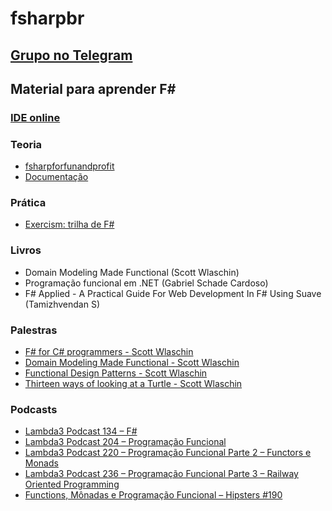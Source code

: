 # fsharpbr
## [Grupo no Telegram](https://t.me/fsharpbr)

## Material para aprender F#

### [IDE online](https://sharplab.io/#v2:DYLgZgzgNALiBOBXAdlAJiA1AHwA7wEtkYxkACAIkB4NwEH2Kg==)

### Teoria
- [fsharpforfunandprofit](http://fsharpforfunandprofit.com/)
- [Documentação](https://docs.microsoft.com/en-us/dotnet/fsharp/)

### Prática
- [Exercism: trilha de F#](https://exercism.io/my/tracks/fsharp)

### Livros
- Domain Modeling Made Functional (Scott Wlaschin)
- Programação funcional em .NET (Gabriel Schade Cardoso)
- F# Applied - A Practical Guide For Web Development In F# Using Suave (Tamizhvendan S)

### Palestras
- [F# for C# programmers - Scott Wlaschin](https://www.youtube.com/watch?v=KPa8Yw_Navk)
- [Domain Modeling Made Functional - Scott Wlaschin](https://www.youtube.com/watch?v=Up7LcbGZFuo)
- [Functional Design Patterns - Scott Wlaschin](https://www.youtube.com/watch?v=srQt1NAHYC0)
- [Thirteen ways of looking at a Turtle - Scott Wlaschin](https://www.youtube.com/watch?v=AG3KuqDbmhM)

### Podcasts
- [Lambda3 Podcast 134 – F#](https://www.lambda3.com.br/2019/03/lambda3-podcast-134-fsharp/)
- [Lambda3 Podcast 204 – Programação Funcional](https://www.lambda3.com.br/2020/07/lambda3-podcast-204-programacao-funcional/)
- [Lambda3 Podcast 220 – Programação Funcional Parte 2 – Functors e Monads](https://www.lambda3.com.br/2020/11/lambda3-podcast-220-functors-e-monads/)
- [Lambda3 Podcast 236 – Programação Funcional Parte 3 – Railway Oriented Programming](https://www.lambda3.com.br/2021/02/lambda3-podcast-236-programacao-funcional-parte-3-railway-oriented-programming/)
- [Functions, Mônadas e Programação Funcional – Hipsters #190](https://hipsters.tech/functions-monadas-e-programacao-funcional-hipsters-190/)
